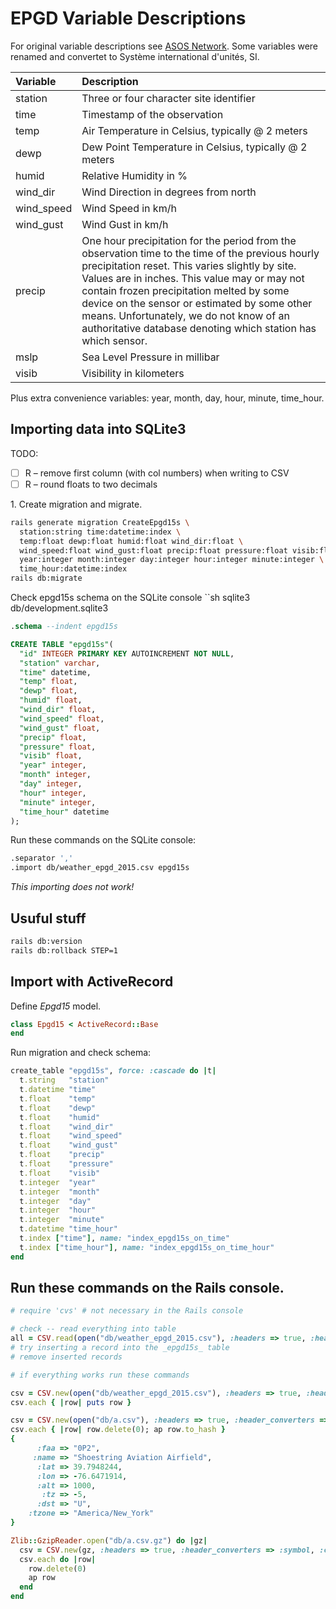 # EPGD Variable Descriptions

For original variable descriptions see
[ASOS Network](https://mesonet.agron.iastate.edu/request/download.phtml?network=NY_ASOS).
Some variables were renamed and convertet to Système international d'unités, SI.

| Variable   | Description                             |
| :--------- | :-------------------------------------- |
| station    | Three or four character site identifier |
| time       | Timestamp of the observation |
| temp       | Air Temperature in Celsius, typically @ 2 meters |
| dewp       | Dew Point Temperature in Celsius, typically @ 2 meters |
| humid      | Relative Humidity in % |
| wind_dir   | Wind Direction in degrees from north |
| wind_speed | Wind Speed in km/h |
| wind_gust  | Wind Gust in km/h |
| precip     | One hour precipitation for the period from the observation time to the time of the previous hourly precipitation reset. This varies slightly by site. Values are in inches. This value may or may not contain frozen precipitation melted by some device on the sensor or estimated by some other means. Unfortunately, we do not know of an authoritative database denoting which station has which sensor. |
| mslp       | Sea Level Pressure in millibar |
| visib      | Visibility in kilometers |

Plus extra convenience variables: year, month, day, hour, minute, time_hour.

## Importing data into SQLite3

TODO:

- [ ] R – remove first column (with col numbers) when writing to CSV
- [ ] R – round floats to two decimals

1\. Create migration and migrate.

```sh
rails generate migration CreateEpgd15s \
  station:string time:datetime:index \
  temp:float dewp:float humid:float wind_dir:float \
  wind_speed:float wind_gust:float precip:float pressure:float visib:float \
  year:integer month:integer day:integer hour:integer minute:integer \
  time_hour:datetime:index
rails db:migrate
```

Check epgd15s schema on the SQLite console
``sh
sqlite3 db/development.sqlite3
```sql
.schema --indent epgd15s
```
```sql
CREATE TABLE "epgd15s"(
  "id" INTEGER PRIMARY KEY AUTOINCREMENT NOT NULL,
  "station" varchar,
  "time" datetime,
  "temp" float,
  "dewp" float,
  "humid" float,
  "wind_dir" float,
  "wind_speed" float,
  "wind_gust" float,
  "precip" float,
  "pressure" float,
  "visib" float,
  "year" integer,
  "month" integer,
  "day" integer,
  "hour" integer,
  "minute" integer,
  "time_hour" datetime
);
```

Run these commands on the SQLite console:
```sh
.separator ','
.import db/weather_epgd_2015.csv epgd15s
```

*This importing does not work!*


## Usuful stuff

```sh
rails db:version
rails db:rollback STEP=1
```

## Import with ActiveRecord

Define _Epgd15_ model.
```ruby
class Epgd15 < ActiveRecord::Base
end
```
Run migration and check schema:
```ruby
create_table "epgd15s", force: :cascade do |t|
  t.string   "station"
  t.datetime "time"
  t.float    "temp"
  t.float    "dewp"
  t.float    "humid"
  t.float    "wind_dir"
  t.float    "wind_speed"
  t.float    "wind_gust"
  t.float    "precip"
  t.float    "pressure"
  t.float    "visib"
  t.integer  "year"
  t.integer  "month"
  t.integer  "day"
  t.integer  "hour"
  t.integer  "minute"
  t.datetime "time_hour"
  t.index ["time"], name: "index_epgd15s_on_time"
  t.index ["time_hour"], name: "index_epgd15s_on_time_hour"
end
```

## Run these commands on the Rails console.

```ruby
# require 'cvs' # not necessary in the Rails console

# check -- read everything into table
all = CSV.read(open("db/weather_epgd_2015.csv"), :headers => true, :header_converters => :symbol, :converters => :all)
# try inserting a record into the _epgd15s_ table
# remove inserted records

# if everything works run these commands

csv = CSV.new(open("db/weather_epgd_2015.csv"), :headers => true, :header_converters => :symbol, :converters => :all)
csv.each { |row| puts row }

csv = CSV.new(open("db/a.csv"), :headers => true, :header_converters => :symbol, :converters => :all)
csv.each { |row| row.delete(0); ap row.to_hash }
{
      :faa => "0P2",
     :name => "Shoestring Aviation Airfield",
      :lat => 39.7948244,
      :lon => -76.6471914,
      :alt => 1000,
       :tz => -5,
      :dst => "U",
    :tzone => "America/New_York"
}

Zlib::GzipReader.open("db/a.csv.gz") do |gz|
  csv = CSV.new(gz, :headers => true, :header_converters => :symbol, :converters => :all)
  csv.each do |row|
    row.delete(0)
    ap row
  end
end
```
